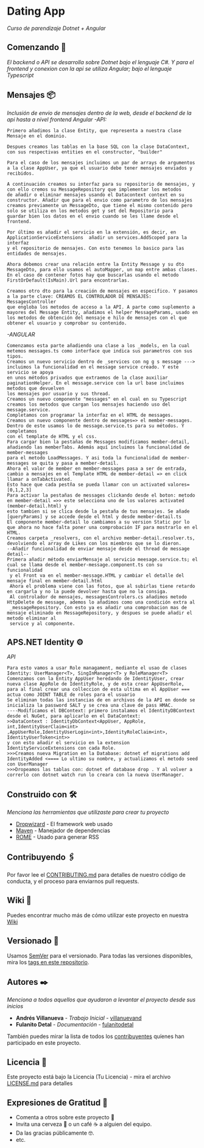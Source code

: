 # Dating App

_Curso de parendizaje Dotnet + Angular_

## Comenzando 🚀

_El backend o API se desarrolla sobre Dotnet bajo el lenguaje C#. Y para el frontend y conexion con la api se utiliza Angular; bajo el lenguaje Typescript_



## Mensajes 📦 
_Inclusión de envio de mensajes dentro de la web, desde el backend de la api hasta a nivel frontend Angular_
_-API:_
```
Primero añadimos la clase Entity, que representa a nuestra clase Mensaje en el dominio.

Despues creamos las tablas en la base SQL con la clase DataContext, con sus respectivas entities en el constructor, "builder"

Para el caso de los mensajes incluimos un par de arrays de argumentos a la clase AppUser, ya que el usuario debe tener mensajes enviados y recibidos.

A continuación creamos su interfaz para su repositorio de mensajes, y con ello cremos su MessageRepository que implementar los metodos
de añadir o eliminar mensajes usando el Datacontext context en su constructor. Añadir que para el envio como parametro de los mensajes 
creamos previamente un MessageDto, que tiene el mismo contenido pero solo se utiliza en los metodos get y set del Repositorio para
guardar bien los datos en el envio cuando se les llame desde el frontend.

Por último es añadir el servicio en la extensión, es decir, en ApplicationServiceExtensions  añadir un services.AddScoped para la interfaz
y el repositorio de mensajes. Con esto tenemos lo basico para las entidades de mensajes.

Ahora debemos crear una relación entre la Entity Message y su dto MessageDto, para ello usamos el autoMapper, un map entre ambas clases.
En el caso de contener fotos hay que buscarlas usando el metodo FirstOrDefault(IsMain).Url para encontrarlas.

Creamos otro dto para la creación de mensajes en especifico. Y pasamos a la parte clave: CREAMOS EL CONTROLADOR DE MENSAJES: MessagesController
que engloba los metodos de acceso a la API. A parte como suplemento a mayores del Message Entity, añadimos el helper MessageParams, usado en 
los metodos de obtención del mensaje e hilo de mensajes con el que obtener el usuario y comprobar su contenido.
```
_-ANGULAR_
```
Comenzamos esta parte añadiendo una clase a los _models, en la cual metemos messages.ts como interface que indica sus parametros con sus tipos.
Creamos un nuevo servicio dentro de _services con ng g s message ---> incluimos la funcionalidad en el message service creado. Y este servicio se apoya
en unos métodos privados que extraemos de la clase auxiliar paginationHelper. En el message.service con la url base incluimos metodos que devuelven 
los mensajes por usuario y sus thread.
Creamos un nuevo componente "messages" en el cual en su Typescript creamos los metodos que cargan los mensajes haciendo uso del message.service. 
Completamos con programar la interfaz en el HTML de messages.
Creamos un nuevo componente dentro de messages=> el member-messages. Dentro de este usamos lo de message.service.ts para su métodos. Y completamos
con el template de HTML y el css.
Para cargar bien la pestañas de Messages modificamos member-detail, añadiendo las memberTabs. Además aquí incluimos la funcionalidad de member-messages
para el metodo LoadMessages. Y asi toda la funcionalidad de member-messages se quita y pasa a member-detail.
Ahora el valor de member en member-messages pasa a ser de entrada, cambio a mensajes en el Template HTML de member-detail => en click llamar a onTabActivated.
Esto hace que cada pestña se pueda llamar con un activated valores= [0,1,2,3]
Para activar la pestañas de messages clickando desde el boton: metodo en member-detail =>> este selecciona uno de los valores activated (member-detail.html) y
esto tambien si se clica desde la pestaña de tus mensajes. Se añade [queryParams] y se accede desde el html y desde member-detail.ts
El componente member-detail lo cambiamos a su version Static por lo que ahora no hace falta poner una comprobación IF para mostrarlo en el HTML.
Creamos carpeta _resolvers, con el archivo member-detail.resolver.ts, devolviendo el array de Likes con los miembros que se lo dieron.
--Añadir funcionalidad de enviar mensaje desde el thread de message detail-- 
Primera añadir método enviarMensaje al servicio meesage.service.ts; el cual se llama desde el member-message.component.ts con su funcionalidad
 y el Front va en el member-message.HTML y cambiar el detalle del mensaje final en member-detail.html
 Ahora el problema viene con las fotos, que al subirlas tiene retardo en cargarla y no la puede devolver hasta que no la consiga.
 Al controlador de mensajes, messagesControlers.cs añadimos metodo HttpDelete de message, ademos lo añadimos como una condición extra al
 _messageRepository. Con esto ya es añadir una comprobacion mas de mensaje eliminado en MessageRepository, y despues se puede añadir el metodo eliminar al
 service y al componente.
```


## APS.NET Identity ⚙️

_API_
```
Para esto vamos a usar Role managament, mediante el usao de clases Identity: UserManager<T>, SingInManager<T> y RoleManager<T>
Comenzamos con la Entity AppUser heredando de IdentityUser, crear nueva clase AppRole de IdentityRole, y de esta crear AppUserRole,
para al final crear una colleccion de esta ultima en el AppUser === actua como JOINT TABLE de roles para el usuario 
Se eliminan todas las instancias de en archivos de la API en donde se inicializa la password SALT y se crea una clave de pass HMAC.
----Modificamos el DBContext: primero instalamos el IdentityDBContext desde el NuGet, para aplicarlo en el DataContext:
>>DataContext : IdentityDbContext<AppUser, AppRole, int,IdentityUserClaim<int> ,AppUserRole,IdentityUserLogin<int>,IdentityRoleClaim<int>, IdentityUserToken<int>>
y con esto añadir el servicio en la extension IdentityServiceExtensions con cada Role.
>>>Creamos nueva Migration en la Database: dotnet ef migrations add IdentityAdded <==== Lo ultimo su nombre, y actualizamos el metodo seed con UserManager
>>>Dropeamos las tablas con: dotnet ef database drop . Y al volver a correrlo con dotnet watch run lo creara con la nueva UserManager.

```
## Construido con 🛠️

_Menciona las herramientas que utilizaste para crear tu proyecto_

* [Dropwizard](http://www.dropwizard.io/1.0.2/docs/) - El framework web usado
* [Maven](https://maven.apache.org/) - Manejador de dependencias
* [ROME](https://rometools.github.io/rome/) - Usado para generar RSS

## Contribuyendo 🖇️

Por favor lee el [CONTRIBUTING.md](https://gist.github.com/villanuevand/xxxxxx) para detalles de nuestro código de conducta, y el proceso para enviarnos pull requests.

## Wiki 📖

Puedes encontrar mucho más de cómo utilizar este proyecto en nuestra [Wiki](https://github.com/tu/proyecto/wiki)

## Versionado 📌

Usamos [SemVer](http://semver.org/) para el versionado. Para todas las versiones disponibles, mira los [tags en este repositorio](https://github.com/tu/proyecto/tags).

## Autores ✒️

_Menciona a todos aquellos que ayudaron a levantar el proyecto desde sus inicios_

* **Andrés Villanueva** - *Trabajo Inicial* - [villanuevand](https://github.com/villanuevand)
* **Fulanito Detal** - *Documentación* - [fulanitodetal](#fulanito-de-tal)

También puedes mirar la lista de todos los [contribuyentes](https://github.com/your/project/contributors) quíenes han participado en este proyecto. 

## Licencia 📄

Este proyecto está bajo la Licencia (Tu Licencia) - mira el archivo [LICENSE.md](LICENSE.md) para detalles

## Expresiones de Gratitud 🎁

* Comenta a otros sobre este proyecto 📢
* Invita una cerveza 🍺 o un café ☕ a alguien del equipo. 
* Da las gracias públicamente 🤓.
* etc.

